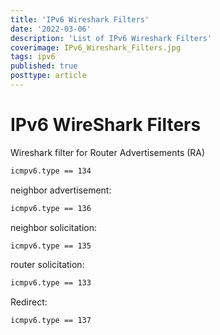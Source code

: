 ```yaml
---
title: 'IPv6 Wireshark Filters'
date: '2022-03-06'
description: 'List of IPv6 Wireshark Filters'
coverimage: IPv6_Wireshark_Filters.jpg
tags: ipv6
published: true
posttype: article
---
```

# IPv6 WireShark Filters

Wireshark filter for Router Advertisements (RA)

```bash
icmpv6.type == 134
```

neighbor advertisement:

```bash
icmpv6.type == 136
```

neighbor solicitation:

```bash
icmpv6.type == 135
```

router solicitation:

```bash
icmpv6.type == 133
```

Redirect:

```bash
icmpv6.type == 137
```